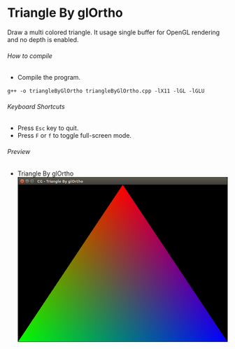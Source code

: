 Triangle By glOrtho
===================

Draw a multi colored triangle. It usage single buffer for OpenGL rendering and no depth is enabled.

###### How to compile

- Compile the program.

```
g++ -o triangleByGlOrtho triangleByGlOrtho.cpp -lX11 -lGL -lGLU
```

###### Keyboard Shortcuts
- Press ```Esc``` key to quit.
- Press ```F``` or ```f``` to toggle full-screen mode.

###### Preview
- Triangle By glOrtho
![triangleByGlOrtho][triangleByGlOrtho-image]

<!-- Image declaration -->

[triangleByGlOrtho-image]: ./preview/triangleByGlOrtho.png "Triangle By glOrtho"
